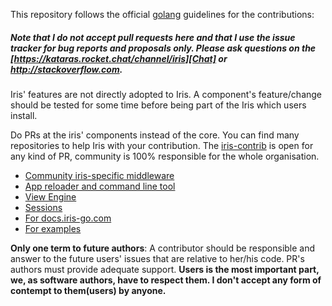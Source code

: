 This repository follows the official [golang](https://github.com/golang/go#contributing) guidelines for the contributions:

##### Note that I do not accept pull requests here and that I use the issue tracker for bug reports and proposals only. Please ask questions on the [https://kataras.rocket.chat/channel/iris][Chat] or http://stackoverflow.com.

Iris' features are not directly adopted to Iris. A component's feature/change should be tested for some time before being part of the Iris which users install.

Do PRs at the iris' components instead of the core.
You can find many repositories to help Iris with your contribution. The [iris-contrib](https://github.com/iris-contrib) is open for any
kind of PR, community is 100% responsible for the whole organisation.

- [Community iris-specific middleware](https://github.com/iris-contrib/middleware/issues?utf8=%E2%9C%93&q=is%3Aopen+is%3Aissue)
- [App reloader and command line tool](https://github.com/kataras/rizla/issues?utf8=%E2%9C%93&q=is%3Aopen+is%3Aissue)
- [View Engine](https://github.com/kataras/go-template/issues?utf8=%E2%9C%93&q=is%3Aopen+is%3Aissue)
- [Sessions](https://github.com/kataras/go-sessions/issues?utf8=%E2%9C%93&q=is%3Aopen+is%3Aissue)
- [For docs.iris-go.com](https://github.com/iris-contrib/gitbook/issues?utf8=%E2%9C%93&q=is%3Aopen+is%3Aissue)
- [For examples](https://github.com/iris-contrib/examples/issues?utf8=%E2%9C%93&q=is%3Aopen+is%3Aissue)


 **Only one term to future authors**: A contributor should be responsible and answer to the future users' issues that are relative to her/his code. PR's authors must provide adequate support.
**Users is the most important part, we, as software authors, have to respect them. I don't accept any form of contempt to them(users) by anyone.**
